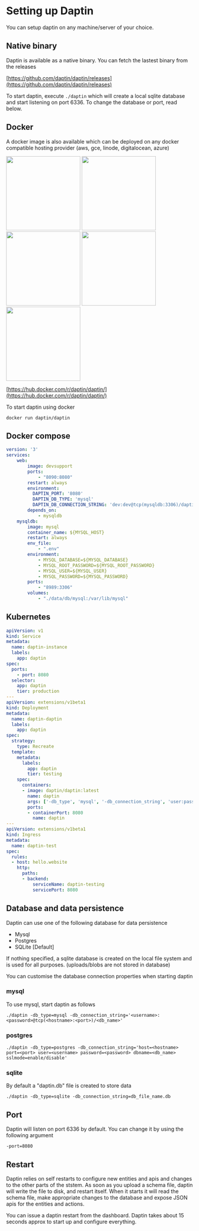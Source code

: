 # Setting up Daptin

You can setup daptin on any machine/server of your choice.

## Native binary

Daptin is available as a native binary. You can fetch the lastest binary from the releases

[https://github.com/daptin/daptin/releases](https://github.com/daptin/daptin/releases)

To start daptin, execute ```./daptin``` which will create a local sqlite database and start listening on port 6336. To change the database or port, read below.

## Docker

A docker image is also available which can be deployed on any docker compatible hosting provider (aws, gce, linode, digitalocean, azure)

<img src="/images/aws.png" style="width: 200px">
<img src="/images/digitalocean.jpg" style="width: 200px">
<img src="/images/gce.png" style="width: 200px">
<img src="/images/linode.jpg" style="width: 200px">
<img src="/images/azure.jpg" style="width: 200px">

[https://hub.docker.com/r/daptin/daptin/](https://hub.docker.com/r/daptin/daptin/)

To start daptin using docker

```docker run daptin/daptin```

## Docker compose

```yaml
version: '3'
services:
    web:
        image: devsupport
        ports:
            - "8090:8080"
        restart: always
        environment:
          DAPTIN_PORT: '8080'
          DAPTIN_DB_TYPE: 'mysql'
          DAPTIN_DB_CONNECTION_STRING: 'dev:dev@tcp(mysqldb:3306)/daptin'
        depends_on:
            - mysqldb
    mysqldb:
        image: mysql
        container_name: ${MYSQL_HOST}
        restart: always
        env_file:
            - ".env"
        environment:
            - MYSQL_DATABASE=${MYSQL_DATABASE}
            - MYSQL_ROOT_PASSWORD=${MYSQL_ROOT_PASSWORD}
            - MYSQL_USER=${MYSQL_USER}
            - MYSQL_PASSWORD=${MYSQL_PASSWORD}
        ports:
            - "8989:3306"
        volumes:
            - "./data/db/mysql:/var/lib/mysql"
```


## Kubernetes

```yaml
apiVersion: v1
kind: Service
metadata:
  name: daptin-instance
  labels:
    app: daptin
spec:
  ports:
    - port: 8080
  selector:
    app: daptin
    tier: production
---
apiVersion: extensions/v1beta1
kind: Deployment
metadata:
  name: daptin-daptin
  labels:
    app: daptin
spec:
  strategy:
    type: Recreate
  template:
    metadata:
      labels:
        app: daptin
        tier: testing
    spec:
      containers:
      - image: daptin/daptin:latest
        name: daptin
        args: ['-db_type', 'mysql', '-db_connection_string', 'user:password@tcp(<mysql_service>:3306)/daptin']
        ports:
        - containerPort: 8080
          name: daptin
---
apiVersion: extensions/v1beta1
kind: Ingress
metadata:
  name: daptin-test
spec:
  rules:
  - host: hello.website
    http:
      paths:
      - backend:
          serviceName: daptin-testing
          servicePort: 8080
```

## Database and data persistence

Daptin can use one of the following database for data persistence

- Mysql
- Postgres
- SQLite [Default]

If nothing specified, a sqlite database is created on the local file system and is used for all purposes. (uploads/blobs are not stored in database)

You can customise the database connection properties when starting daptin

### mysql

To use mysql, start daptin as follows

```./daptin -db_type=mysql -db_connection_string='<username>:<password>@tcp(<hostname>:<port>)/<db_name>'```

### postgres

```./daptin -db_type=postgres -db_connection_string='host=<hostname> port=<port> user=<username> password=<password> dbname=<db_name> sslmode=enable/disable'```

### sqlite

By default a "daptin.db" file is created to store data

```./daptin -db_type=sqlite -db_connection_string=db_file_name.db```

## Port

Daptin will listen on port 6336 by default. You can change it by using the following argument

```-port=8080```

## Restart

Daptin relies on self restarts to configure new entities and apis and changes to the other parts of the ststem. As soon as you upload a schema file, daptin will write the file to disk, and restart itself. When it starts it will read the schema file, make appropriate changes to the database and expose JSON apis for the entities and actions.

You can issue a daptin restart from the dashboard. Daptin takes about 15 seconds approx to start up and configure everything.